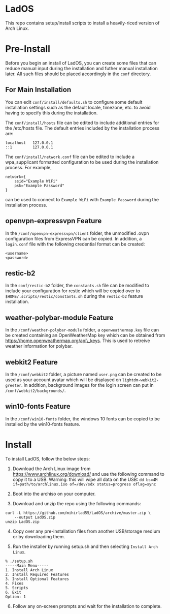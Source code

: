 # LadOS

This repo contains setup/install scripts to install a heavily-riced version of
Arch Linux.

# Pre-Install

Before you begin an install of LadOS, you can create some files that can reduce
manual input during the installation and futher manual installation later.
All such files should be placed accordingly in the `conf` directory.

## For Main Installation

You can edit `conf/install/defaults.sh` to configure some default installation
settings such as the default locale, timezone, etc. to avoid having to specify
this during the installation.

The `conf/install/hosts` file can be edited to include additional entries for
the /etc/hosts file. The default entries included by the installation process
are:
```
localhost   127.0.0.1
::1         127.0.0.1
```

The `conf/install/network.conf` file can be edited to include a wpa\_supplicant
formatted configuration to be used during the installation process.
For example,
```
network={
    ssid="Example WiFi"
    psk="Example Password"
}
```
can be used to connect to `Example WiFi` with `Example Password` during the
installation process.


## openvpn-expressvpn Feature
In the `/conf/openvpn-expressvpn/client` folder, the unmodified .ovpn
configuration files from ExpressVPN can be copied.
In addition, a `login.conf` file with the following credential format can be
created:
```
<username>
<password>
```


## restic-b2
In the `conf/restic-b2` folder, the `constants.sh` file can be modified to
include your configuration for restic which will be copied over to
`$HOME/.scripts/restic/constants.sh` during the `restic-b2` feature
installation.


## weather-polybar-module Feature
In the `/conf/weather-polybar-module` folder, a `openweathermap.key` file can
be created containing an OpenWeatherMap key which can be obtained from
https://home.openweathermap.org/api\_keys.
This is used to retreive weather information for polybar.


## webkit2 Feature
In the `/conf/webkit2` folder, a picture named `user.png` can be created to be
used as your account avatar which will be displayed on
`lightdm-webkit2-greeter`.
In addition, background images for the login screen can put in
`/conf/webkit2/backgrounds/`.


## win10-fonts Feature
In the `/conf/win10-fonts` folder, the windows 10 fonts can be copied to be
installed by the win10-fonts feature.



# Install

To install LadOS, follow the below steps:

1. Download the Arch Linux image from https://www.archlinux.org/download/ and
use the following command to copy it to a USB.
Warning: this will wipe all data on the USB:
`dd bs=4M if=path/to/archlinux.iso of=/dev/sdx status=progress oflag=sync`

2. Boot into the archiso on your computer.

3. Download and unzip the repo using the following commands:
```
curl -L https://github.com/mihirlad55/LadOS/archive/master.zip \
    --output LadOS.zip
unzip LadOS.zip
```

4. Copy over any pre-installation files from another USB/storage medium or by
downloading them.

5. Run the installer by running setup.sh and then selecting
`Install Arch Linux`.
```
% ./setup.sh
-----Main Menu-----
1. Install Arch Linux
2. Install Required Features
3. Install Optional Features
4. Fixes
5. Scripts
6. Exit
Option: 1

```

6. Follow any on-screen prompts and wait for the installation to complete.
